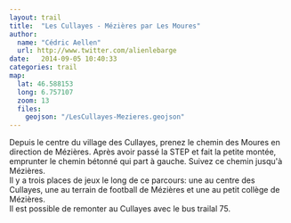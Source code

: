 ```yaml
---
layout: trail
title:  "Les Cullayes - Mézières par Les Moures"
author:
  name: "Cédric Aellen"
  url: http://www.twitter.com/alienlebarge
date:   2014-09-05 10:40:33
categories: trail
map:
  lat: 46.588153
  long: 6.757107
  zoom: 13
  files:
    geojson: "/LesCullayes-Mezieres.geojson"
---
```


Depuis le centre du village des Cullayes, prenez le chemin des Moures en direction de Mézières. Après avoir passé la STEP et fait la petite montée, emprunter le chemin bétonné qui part à gauche. Suivez ce chemin jusqu'à Mézières.  
Il y a trois places de jeux le long de ce parcours: une au centre des Cullayes, une au terrain de football de Mézières et une au petit collège de Mézières.  
Il est possible de remonter au Cullayes avec le bus trailal 75.
